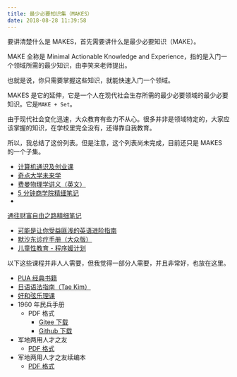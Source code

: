 ```yaml
---
title: 最少必要知识集（MAKES）
date: 2018-08-28 11:39:58
---
```


要讲清楚什么是 MAKES，首先需要讲什么是最少必要知识（MAKE）。

MAKE 全称是 Minimal Actionable Knowledge and Experience，指的是入门一个领域所需的最少知识，由李笑来老师提出。

也就是说，你只需要掌握这些知识，就能快速入门一个领域。

MAKES 是它的延伸，它是一个人在现代社会生存所需的最少必要领域的最少必要知识。它是`MAKE + Set`。

由于现代社会变化迅速，大众教育有些力不从心。很多并非是领域特定的，大家应该掌握的知识，在学校里完全没有，还得靠自我教育。

所以，我总结了这份列表。但是注意，这个列表尚未完成，目前还只是 MAKES 的一个子集。

+   [计算机通识及创业课](http://it-ebooks.flygon.net/mooc)
+   [奇点大学未来学](https://www.youtube.com/playlist?list=PLACCF3215D88BB174)
+   [费曼物理学讲义（英文）](http://www.feynmanlectures.caltech.edu/)
+   [5 分钟商学院精细笔记](https://github.com/apachecn/5min-business-notes)
+   
[通往财富自由之路精细笔记](https://github.com/apachecn/the-way-to-wealth-freedom-notes)
+   [可能是让你受益匪浅的英语进阶指南](https://legacy.gitbook.com/book/byoungd/english-level-up-tips-for-chinese/details)
+   [默沙东诊疗手册（大众版）](https://www.msdmanuals.cn/%E9%A6%96%E9%A1%B5)
+   [儿童性教育 - 程序媛计划](https://www.cxy61.com/girl/child_sexual_education/index.html)


以下这些课程并非人人需要，但我觉得一部分人需要，并且非常好，也放在这里。

+   [PUA 经典书籍](https://github.com/it-ebooks/pua-books)
+   [日语语法指南（Tae Kim）](http://res.wokanxing.info/jpgramma/)
+   [好和弦乐理课](https://space.bilibili.com/320772967/#/channel/detail?cid=48421)
+   1960 年民兵手册
    +   PDF 格式
        +   [Gitee 下载](https://gitee.com/it-ebooks/ebooks/attach_files/download?i=163347&u=http%3A%2F%2Ffiles.git.oschina.net%2Fgroup1%2FM00%2F04%2FBE%2FPaAvDFuFAwyAA6wfADiIACy3Zqw072.zip%3Ftoken%3D16264fd2ac85ae8faab13637a486e279%26ts%3D1535443724%26attname%3D1960%25E5%25B9%25B4%25E6%25B0%2591%25E5%2585%25B5%25E6%2589%258B%25E5%2586%258C.zip)
        +   [Github 下载](https://github.com/wizardforcel/data-science-notebook/files/2327105/1960.zip)
+   军地两用人才之友
    +   [PDF 格式](https://gitee.com/it-ebooks/ebooks/attach_files/download?i=163363&u=http%3A%2F%2Ffiles.git.oschina.net%2Fgroup1%2FM00%2F04%2FBE%2FPaAvDFuFEIKAadlyAfjbfuAVMTw367.zip%3Ftoken%3D6a4ed507b17ef531c452d27297c0dd2f%26ts%3D1535447170%26attname%3D%25E5%2586%259B%25E5%259C%25B0%25E4%25B8%25A4%25E7%2594%25A8%25E4%25BA%25BA%25E6%2589%258D%25E4%25B9%258B%25E5%258F%258B.zip)
+   军地两用人才之友续编本
    +   [PDF 格式](https://gitee.com/it-ebooks/ebooks/attach_files/download?i=163357&u=http%3A%2F%2Ffiles.git.oschina.net%2Fgroup1%2FM00%2F04%2FBE%2FPaAvDFuFCc2AXe7LAYd6gZEXrY8072.zip%3Ftoken%3D93fafd9fca995d95d90123c486f97e6b%26ts%3D1535445453%26attname%3D%25E5%2586%259B%25E5%259C%25B0%25E4%25B8%25A4%25E7%2594%25A8%25E4%25BA%25BA%25E6%2589%258D%25E4%25B9%258B%25E5%258F%258B%25E7%25BB%25AD%25E7%25BC%2596%25E6%259C%25AC.zip)
